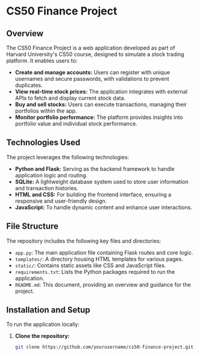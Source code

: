 # CS50 Finance Project

## Overview

The CS50 Finance Project is a web application developed as part of Harvard University's CS50 course, designed to simulate a stock trading platform. It enables users to:

- **Create and manage accounts:** Users can register with unique usernames and secure passwords, with validations to prevent duplicates.
- **View real-time stock prices:** The application integrates with external APIs to fetch and display current stock data.
- **Buy and sell stocks:** Users can execute transactions, managing their portfolios within the app.
- **Monitor portfolio performance:** The platform provides insights into portfolio value and individual stock performance.

## Technologies Used

The project leverages the following technologies:

- **Python and Flask:** Serving as the backend framework to handle application logic and routing.
- **SQLite:** A lightweight database system used to store user information and transaction histories.
- **HTML and CSS:** For building the frontend interface, ensuring a responsive and user-friendly design.
- **JavaScript:** To handle dynamic content and enhance user interactions.

## File Structure

The repository includes the following key files and directories:

- `app.py`: The main application file containing Flask routes and core logic.
- `templates/`: A directory housing HTML templates for various pages.
- `static/`: Contains static assets like CSS and JavaScript files.
- `requirements.txt`: Lists the Python packages required to run the application.
- `README.md`: This document, providing an overview and guidance for the project.

## Installation and Setup

To run the application locally:

1. **Clone the repository:**

   ```bash
   git clone https://github.com/yourusername/cs50-finance-project.git

